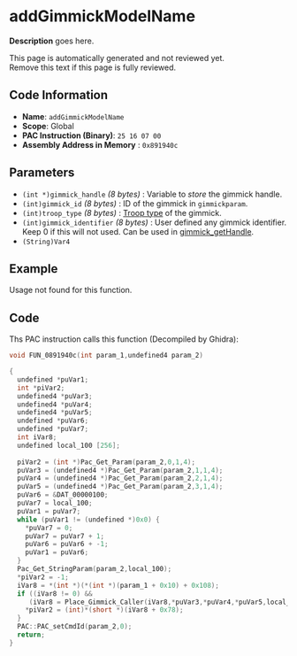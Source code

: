 # addGimmickModelName

**Description** goes here.

This page is automatically generated and not reviewed yet.<br>Remove this text if this page is fully reviewed.

## Code Information

- **Name**: `addGimmickModelName`
- **Scope**: Global
- **PAC Instruction (Binary)**: `25 16 07 00`
- **Assembly Address in Memory** : `0x891940c`

## Parameters

- `(int *)gimmick_handle` *(8 bytes)* : Variable to *store* the gimmick handle.
- `(int)gimmick_id` *(8 bytes)* : ID of the gimmick in `gimmickparam`.
- `(int)troop_type` *(8 bytes)* : [Troop type](./guide/reference-table.md#hitbox-layers) of the gimmick.
- `(int)gimmick_identifier` *(8 bytes)* : User defined any gimmick identifier. Keep 0 if this will not used. Can be used in [gimmick_getHandle](./gimmick_gethandle.md).
- `(String)Var4`

## Example

Usage not found for this function.

## Code

Ths PAC instruction calls this function (Decompiled by Ghidra):

```c
void FUN_0891940c(int param_1,undefined4 param_2)

{
  undefined *puVar1;
  int *piVar2;
  undefined4 *puVar3;
  undefined4 *puVar4;
  undefined4 *puVar5;
  undefined *puVar6;
  undefined *puVar7;
  int iVar8;
  undefined local_100 [256];
  
  piVar2 = (int *)Pac_Get_Param(param_2,0,1,4);
  puVar3 = (undefined4 *)Pac_Get_Param(param_2,1,1,4);
  puVar4 = (undefined4 *)Pac_Get_Param(param_2,2,1,4);
  puVar5 = (undefined4 *)Pac_Get_Param(param_2,3,1,4);
  puVar6 = &DAT_00000100;
  puVar7 = local_100;
  puVar1 = puVar7;
  while (puVar1 != (undefined *)0x0) {
    *puVar7 = 0;
    puVar7 = puVar7 + 1;
    puVar6 = puVar6 + -1;
    puVar1 = puVar6;
  }
  Pac_Get_StringParam(param_2,local_100);
  *piVar2 = -1;
  iVar8 = *(int *)(*(int *)(param_1 + 0x10) + 0x108);
  if ((iVar8 != 0) &&
     (iVar8 = Place_Gimmick_Caller(iVar8,*puVar3,*puVar4,*puVar5,local_100), iVar8 != 0)) {
    *piVar2 = (int)*(short *)(iVar8 + 0x78);
  }
  PAC::PAC_setCmdId(param_2,0);
  return;
}
```

